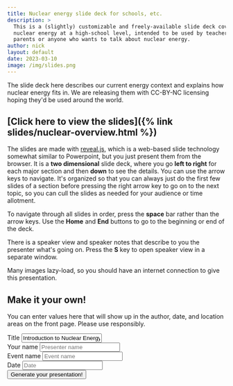 ```yaml
---
title: Nuclear energy slide deck for schools, etc.
description: > 
  This is a (slightly) customizable and freely-available slide deck covering
  nuclear energy at a high-school level, intended to be used by teachers or
  parents or anyone who wants to talk about nuclear energy.
author: nick
layout: default
date: 2023-03-10
image: /img/slides.png
---
```

<div class="row">
<div class="col-md-12" markdown="1">

The slide deck here describes our current energy context and explains how
nuclear energy fits in. We are releasing them with CC-BY-NC licensing hoping
they'd be used around the world.

<h2 class="text-center" markdown="1">[Click here to view the slides]({% link slides/nuclear-overview.html %})</h2>

The slides are made with [reveal.js](https://revealjs.com), which is a web-based
slide technology somewhat similar to Powerpoint, but you just present them from
the browser. It is a **two dimensional** slide deck, where you go **left to
right** for each major section and then
**down** to see the details. You can use the arrow keys to navigate. It's
organized so that you can always just do the first few slides of a section
before pressing the right arrow key to go on to the next topic, so you can cull
the slides as needed for your audience or time allotment.

To navigate through all slides in order, press the **space** bar rather than the
arrow keys. Use the **Home** and **End** buttons to go to the beginning or end of
the deck.

There is a speaker view and speaker notes that describe to you the presenter what's
going on. Press the **S** key to open speaker view in a separate window.

Many images lazy-load, so you should have an internet connection to give this presentation.

## Make it your own!
You can enter values here that will show up in the author, date, and location 
areas on the front page. Please use responsibly. 

<div class="row">
<div class="col-3 col-lg-6">
<label for="ptitle" class="form-label">Title</label>
<input type="text" value="Introduction to Nuclear Energy" class="form-control" id="ptitle">
</div>
<div class="col-3 col-lg-6">
<label for="presenter" class="form-label">Your name</label>
<input type="text" value="" placeholder="Presenter name" class="form-control" id="presenter">
</div>
<div class="col-3 col-lg-6">
<label for="event-name" class="form-label">Event name</label>
<input type="text" value="" placeholder="Event name" class="form-control" id="event">
</div>
<div class="col-3 col-lg-6">
<label for="date" class="form-label">Date</label>
<input type="text" value="" placeholder="Date" class="form-control" id="date">
</div>
</div>
<button onclick="copySettingsToClipboard()">Generate your presentation!</button>

<script>

let event=document.getElementById("event");
let presenter=document.getElementById('presenter')
let date=document.getElementById('date')
let title=document.getElementById('ptitle')


function setInputVals() {
  // These can all be passed in as query params
  const input = new URLSearchParams(window.location.search);
  event.value = input.get("event") || event;
  presenter.value = input.get("presenter") || "";
  date.value = input.get("date") || "";
  title.value = input.get("title") || "";
}

function copySettingsToClipboard() {
  let params = new URLSearchParams([
    ["event", event.value], 
    ["presenter", presenter.value],
    ["date", date.value],
    ["title", title.value],
  ]);

  let text = new URL(`${location.protocol + '//' + location.host}` + '/slides/nuclear-overview.html' + `?${params}`);
  window.location = text;
}



</script>

</div>
</div>


